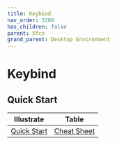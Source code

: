 ```yaml
---
title: Keybind
nav_order: 3200
has_children: false
parent: Xfce
grand_parent: Desktop Environment
---
```



# Keybind


## Quick Start

| Illustrate | Table |
| --- | --- |
| [Quick Start](https://samwhelp.github.io/system-modeling/read/en_us/quick-start) | [Cheat Sheet](https://samwhelp.github.io/system-modeling/read/en_us/quick-start/cheat-sheet) |
